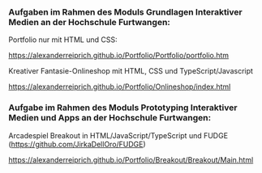 ### Aufgaben im Rahmen des Moduls Grundlagen Interaktiver Medien an der Hochschule Furtwangen:

Portfolio nur mit HTML und CSS: 

https://alexanderreiprich.github.io/Portfolio/Portfolio/portfolio.htm



Kreativer Fantasie-Onlineshop mit HTML, CSS und TypeScript/Javascript

https://alexanderreiprich.github.io/Portfolio/Onlineshop/index.html



### Aufgabe im Rahmen des Moduls Prototyping Interaktiver Medien und Apps an der Hochschule Furtwangen:

Arcadespiel Breakout in HTML/JavaScript/TypeScript und FUDGE (https://github.com/JirkaDellOro/FUDGE)

https://alexanderreiprich.github.io/Portfolio/Breakout/Breakout/Main.html
